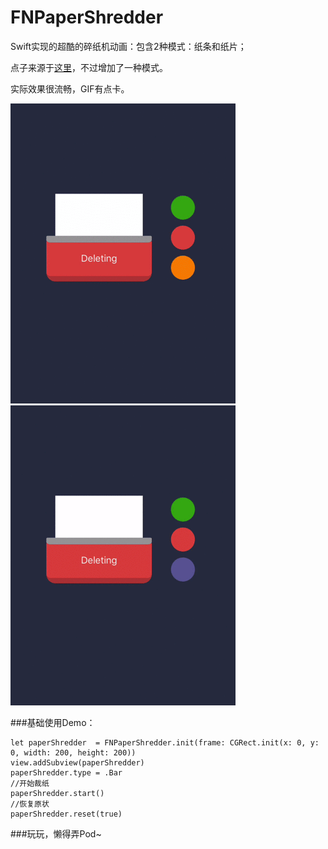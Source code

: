 # FNPaperShredder
Swift实现的超酷的碎纸机动画：包含2种模式：纸条和纸片；

点子来源于[这里](http://www.zcool.com.cn/work/ZMTcwNDgxMzY=.html)，不过增加了一种模式。

实际效果很流畅，GIF有点卡。

![Animating](readme_images/0.gif)
![Animating](readme_images/1.gif)

###基础使用Demo：

```
let paperShredder  = FNPaperShredder.init(frame: CGRect.init(x: 0, y: 0, width: 200, height: 200))
view.addSubview(paperShredder)
paperShredder.type = .Bar
//开始裁纸
paperShredder.start()
//恢复原状
paperShredder.reset(true)
```

###玩玩，懒得弄Pod~